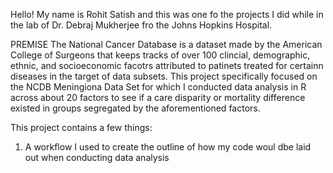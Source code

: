 Hello!
My name is Rohit Satish and this was one fo the projects I did while in the lab of Dr. Debraj Mukherjee fro the Johns Hopkins Hospital.

PREMISE
The National Cancer Database is a dataset made by the American College of Surgeons that keeps tracks of over 100 clincial, demographic, ethnic,
and socioeconomic facotrs attributed to patinets treated for certainn diseases in the target of data subsets. This project specifically focused
on the NCDB Meningiona Data Set for which I conducted data analysis in R across about 20 factors to see if a care disparity or mortality
difference existed in groups segregated by the aforementioned factors.

This project contains a few things:
1. A workflow I used to create the outline of how my code woul dbe laid out when conducting data analysis

